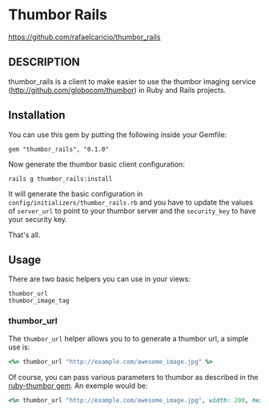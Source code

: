 # Thumbor Rails

https://github.com/rafaelcaricio/thumbor_rails

## DESCRIPTION

thumbor_rails is a client to make easier to use the thumbor imaging service (http://github.com/globocom/thumbor) in Ruby and Rails projects.

## Installation

You can use this gem by putting the following inside your Gemfile:

```
gem "thumbor_rails", "0.1.0"
```

Now generate the thumbor basic client configuration:

```
rails g thumbor_rails:install
```

It will generate the basic configuration in `config/initializers/thumbor_rails.rb` and you have to update the values of `server_url` to point to your thumbor server and the `security_key` to have your security key.

That's all.

## Usage

There are two basic helpers you can use in your views:

```
thumbor_url
thumbor_image_tag
```

### thumbor_url

The `thumbor_url` helper allows you to to generate a thumbor url, a simple use is:

```ruby
<%= thumbor_url "http://example.com/awesome_image.jpg" %>
```

Of course, you can pass various parameters to thumbor as described in the [ruby-thumbor gem](https://github.com/thumbor/ruby-thumbor#usage). An exemple would be:

```ruby
<%= thumbor_url "http://example.com/awesome_image.jpg", width: 200, height: 300 %>
```

